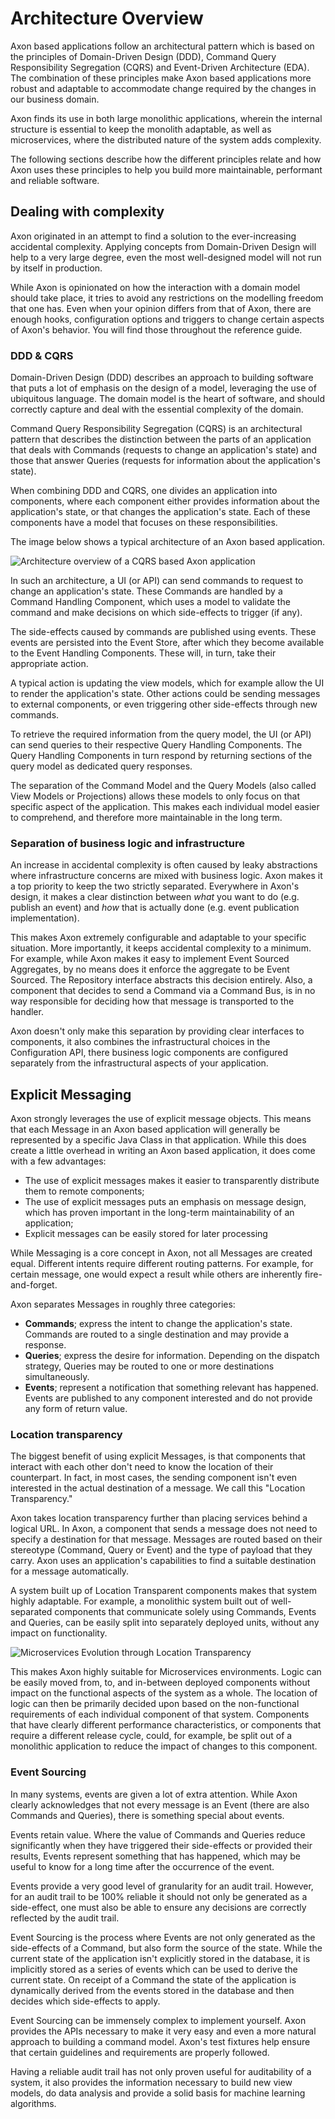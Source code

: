 # Architecture Overview

Axon based applications follow an architectural pattern which is based on the principles of Domain-Driven Design \(DDD\), Command Query Responsibility Segregation \(CQRS\) and Event-Driven Architecture \(EDA\). The combination of these principles make Axon based applications more robust and adaptable to accommodate change required by the changes in our business domain.

Axon finds its use in both large monolithic applications, wherein the internal structure is essential to keep the monolith adaptable, as well as microservices, where the distributed nature of the system adds complexity.

The following sections describe how the different principles relate and how Axon uses these principles to help you build more maintainable, performant and reliable software.

## Dealing with complexity

Axon originated in an attempt to find a solution to the ever-increasing accidental complexity. Applying concepts from Domain-Driven Design will help to a very large degree, even the most well-designed model will not run by itself in production.

While Axon is opinionated on how the interaction with a domain model should take place, it tries to avoid any restrictions on the modelling freedom that one has. Even when your opinion differs from that of Axon, there are enough hooks, configuration options and triggers to change certain aspects of Axon's behavior. You will find those throughout the reference guide.

### DDD & CQRS

Domain-Driven Design \(DDD\) describes an approach to building software that puts a lot of emphasis on the design of a model, leveraging the use of ubiquitous language. 
The domain model is the heart of software, and should correctly capture and deal with the essential complexity of the domain.

Command Query Responsibility Segregation \(CQRS\) is an architectural pattern that describes the distinction between the parts of an application that deals with Commands \(requests to change an application's state\) and those that answer Queries \(requests for information about the application's state\).

When combining DDD and CQRS, one divides an application into components, where each component either provides information about the application's state, or that changes the application's state. Each of these components have a model that focuses on these responsibilities.

The image below shows a typical architecture of an Axon based application.

![Architecture overview of a CQRS based Axon application](../.gitbook/assets/cqrs-ddd-eda.png)

In such an architecture, a UI \(or API\) can send commands to request to change an application's state. 
These Commands are handled by a Command Handling Component, which uses a model to validate the command and make decisions on which side-effects to trigger \(if any\).

The side-effects caused by commands are published using events. 
These events are persisted into the Event Store, after which they become available to the Event Handling Components.
These will, in turn, take their appropriate action.
 
A typical action is updating the view models, which for example allow the UI to render the application's state.
Other actions could be sending messages to external components, or even triggering other side-effects through new commands.

To retrieve the required information from the query model, the UI (or API) can send queries to their respective Query Handling Components.
The Query Handling Components in turn respond by returning sections of the query model as dedicated query responses.

The separation of the Command Model and the Query Models \(also called View Models or Projections\) allows these models to only focus on that specific aspect of the application. 
This makes each individual model easier to comprehend, and therefore more maintainable in the long term.

### Separation of business logic and infrastructure

An increase in accidental complexity is often caused by leaky abstractions where infrastructure concerns are mixed with business logic. Axon makes it a top priority to keep the two strictly separated. Everywhere in Axon's design, it makes a clear distinction between _what_ you want to do \(e.g. publish an event\) and _how_ that is actually done \(e.g. event publication implementation\).

This makes Axon extremely configurable and adaptable to your specific situation. More importantly, it keeps accidental complexity to a minimum. For example, while Axon makes it easy to implement Event Sourced Aggregates, by no means does it enforce the aggregate to be Event Sourced. The Repository interface abstracts this decision entirely. Also, a component that decides to send a Command via a Command Bus, is in no way responsible for deciding how that message is transported to the handler.

Axon doesn't only make this separation by providing clear interfaces to components, it also combines the infrastructural choices in the Configuration API, there business logic components are configured separately from the infrastructural aspects of your application.

## Explicit Messaging

Axon strongly leverages the use of explicit message objects. This means that each Message in an Axon based application will generally be represented by a specific Java Class in that application. While this does create a little overhead in writing an Axon based application, it does come with a few advantages:

* The use of explicit messages makes it easier to transparently distribute them to remote components;
* The use of explicit messages puts an emphasis on message design, which has proven important in the long-term maintainability of an application;
* Explicit messages can be easily stored for later processing

While Messaging is a core concept in Axon, not all Messages are created equal. Different intents require different routing patterns. For example, for certain message, one would expect a result while others are inherently fire-and-forget.

Axon separates Messages in roughly three categories:

* **Commands**; express the intent to change the application's state. Commands are routed to a single destination and may provide a response.
* **Queries**; express the desire for information. Depending on the dispatch strategy, Queries may be routed to one or more destinations simultaneously.
* **Events**; represent a notification that something relevant has happened. Events are published to any component interested and do not provide any form of return value.

### Location transparency

The biggest benefit of using explicit Messages, is that components that interact with each other don't need to know the location of their counterpart. 
In fact, in most cases, the sending component isn't even interested in the actual destination of a message. 
We call this "Location Transparency."

Axon takes location transparency further than placing services behind a logical URL. 
In Axon, a component that sends a message does not need to specify a destination for that message. 
Messages are routed based on their stereotype \(Command, Query or Event\) and the type of payload that they carry. 
Axon uses an application's capabilities to find a suitable destination for a message automatically.

A system built up of Location Transparent components makes that system highly adaptable. 
For example, a monolithic system built out of well-separated components that communicate solely using Commands, Events and Queries, can be easily split into separately deployed units, without any impact on functionality.

![Microservices Evolution through Location Transparency](../.gitbook/assets/location-transparency.png)

This makes Axon highly suitable for Microservices environments. Logic can be easily moved from, to, and in-between deployed components without impact on the functional aspects of the system as a whole. The location of logic can then be primarily decided upon based on the non-functional requirements of each individual component of that system. Components that have clearly different performance characteristics, or components that require a different release cycle, could, for example, be split out of a monolithic application to reduce the impact of changes to this component.

### Event Sourcing

In many systems, events are given a lot of extra attention. While Axon clearly acknowledges that not every message is an Event \(there are also Commands and Queries\), there is something special about events.

Events retain value. Where the value of Commands and Queries reduce significantly when they have triggered their side-effects or provided their results, Events represent something that has happened, which may be useful to know for a long time after the occurrence of the event.

Events provide a very good level of granularity for an audit trail. However, for an audit trail to be 100% reliable it should not only be generated as a side-effect, one must also be able to ensure any decisions are correctly reflected by the audit trail.

Event Sourcing is the process where Events are not only generated as the side-effects of a Command, but also form the source of the state. While the current state of the application isn't explicitly stored in the database, it is implicitly stored as a series of events which can be used to derive the current state. On receipt of a Command the state of the application is dynamically derived from the events stored in the database and then decides which side-effects to apply.

Event Sourcing can be immensely complex to implement yourself. Axon provides the APIs necessary to make it very easy and even a more natural approach to building a command model. Axon's test fixtures help ensure that certain guidelines and requirements are properly followed.

Having a reliable audit trail has not only proven useful for auditability of a system, it also provides the information necessary to build new view models, do data analysis and provide a solid basis for machine learning algorithms.

